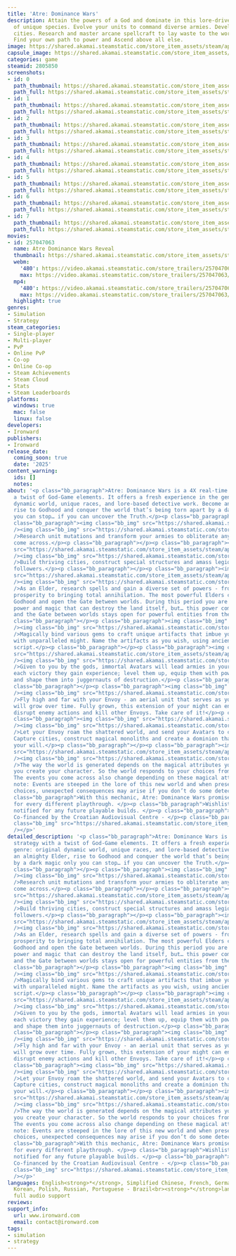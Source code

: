 ```yaml
---
title: 'Atre: Dominance Wars'
description: Attain the powers of a God and dominate in this lore-driven 4X game full
  of unique species. Evolve your units to command diverse armies. Develop magnificent
  cities. Research and master arcane spellcraft to lay waste to the world itself.
  Find your own path to power and Ascend above all else.
image: https://shared.akamai.steamstatic.com/store_item_assets/steam/apps/2805850/header.jpg?t=1732710038
capsule_image: https://shared.akamai.steamstatic.com/store_item_assets/steam/apps/2805850/d0608c6247d90a61e3664a059f550c6f437ff501/capsule_231x87.jpg?t=1732710038
categories: game
steamid: 2805850
screenshots:
- id: 0
  path_thumbnail: https://shared.akamai.steamstatic.com/store_item_assets/steam/apps/2805850/ss_10ad7d4c8e800f211b08d95a639d78d911c0a830.600x338.jpg?t=1732710038
  path_full: https://shared.akamai.steamstatic.com/store_item_assets/steam/apps/2805850/ss_10ad7d4c8e800f211b08d95a639d78d911c0a830.1920x1080.jpg?t=1732710038
- id: 1
  path_thumbnail: https://shared.akamai.steamstatic.com/store_item_assets/steam/apps/2805850/ss_133b75d9e033610d9690b47cdc7d1aab60832a2c.600x338.jpg?t=1732710038
  path_full: https://shared.akamai.steamstatic.com/store_item_assets/steam/apps/2805850/ss_133b75d9e033610d9690b47cdc7d1aab60832a2c.1920x1080.jpg?t=1732710038
- id: 2
  path_thumbnail: https://shared.akamai.steamstatic.com/store_item_assets/steam/apps/2805850/ss_9921f8124a373d528d93a13c559ced50163f4e0a.600x338.jpg?t=1732710038
  path_full: https://shared.akamai.steamstatic.com/store_item_assets/steam/apps/2805850/ss_9921f8124a373d528d93a13c559ced50163f4e0a.1920x1080.jpg?t=1732710038
- id: 3
  path_thumbnail: https://shared.akamai.steamstatic.com/store_item_assets/steam/apps/2805850/ss_13b1262dde0a6eb33091e1e88e953f5721b9d6a0.600x338.jpg?t=1732710038
  path_full: https://shared.akamai.steamstatic.com/store_item_assets/steam/apps/2805850/ss_13b1262dde0a6eb33091e1e88e953f5721b9d6a0.1920x1080.jpg?t=1732710038
- id: 4
  path_thumbnail: https://shared.akamai.steamstatic.com/store_item_assets/steam/apps/2805850/ss_237373342a339b632d7617fb0d1edf68739addcf.600x338.jpg?t=1732710038
  path_full: https://shared.akamai.steamstatic.com/store_item_assets/steam/apps/2805850/ss_237373342a339b632d7617fb0d1edf68739addcf.1920x1080.jpg?t=1732710038
- id: 5
  path_thumbnail: https://shared.akamai.steamstatic.com/store_item_assets/steam/apps/2805850/ss_367cd8821d47c8ac315920fd6162a9ab44458356.600x338.jpg?t=1732710038
  path_full: https://shared.akamai.steamstatic.com/store_item_assets/steam/apps/2805850/ss_367cd8821d47c8ac315920fd6162a9ab44458356.1920x1080.jpg?t=1732710038
- id: 6
  path_thumbnail: https://shared.akamai.steamstatic.com/store_item_assets/steam/apps/2805850/ss_301ecb663922c089af69faf92eece4db3c622072.600x338.jpg?t=1732710038
  path_full: https://shared.akamai.steamstatic.com/store_item_assets/steam/apps/2805850/ss_301ecb663922c089af69faf92eece4db3c622072.1920x1080.jpg?t=1732710038
- id: 7
  path_thumbnail: https://shared.akamai.steamstatic.com/store_item_assets/steam/apps/2805850/ss_f5fa78479053fdb0d4dd7176da93f73e36641f54.600x338.jpg?t=1732710038
  path_full: https://shared.akamai.steamstatic.com/store_item_assets/steam/apps/2805850/ss_f5fa78479053fdb0d4dd7176da93f73e36641f54.1920x1080.jpg?t=1732710038
movies:
- id: 257047063
  name: Atre Dominance Wars Reveal
  thumbnail: https://shared.akamai.steamstatic.com/store_item_assets/steam/apps/257047063/movie.293x165.jpg?t=1725260321
  webm:
    '480': https://video.akamai.steamstatic.com/store_trailers/257047063/movie480_vp9.webm?t=1725260321
    max: https://video.akamai.steamstatic.com/store_trailers/257047063/movie_max_vp9.webm?t=1725260321
  mp4:
    '480': https://video.akamai.steamstatic.com/store_trailers/257047063/movie480.mp4?t=1725260321
    max: https://video.akamai.steamstatic.com/store_trailers/257047063/movie_max.mp4?t=1725260321
  highlight: true
genres:
- Simulation
- Strategy
steam_categories:
- Single-player
- Multi-player
- PvP
- Online PvP
- Co-op
- Online Co-op
- Steam Achievements
- Steam Cloud
- Stats
- Steam Leaderboards
platforms:
  windows: true
  mac: false
  linux: false
developers:
- Ironward
publishers:
- Ironward
release_date:
  coming_soon: true
  date: '2025'
content_warning:
  ids: []
  notes:
about: '<p class="bb_paragraph">Atre: Dominance Wars is a 4X real-time strategy with
  a twist of God-Game elements. It offers a fresh experience in the genre: original
  dynamic world, unique races, and lore-based detective work. Become an almighty Elder,
  rise to Godhood and conquer the world that’s being torn apart by a dark magic only
  you can stop… if you can uncover the Truth.</p><p class="bb_paragraph"></p><p class="bb_paragraph"></p><p
  class="bb_paragraph"><img class="bb_img" src="https://shared.akamai.steamstatic.com/store_item_assets/steam/apps/2805850/extras/Lead_armies.png?t=1732710038"
  /><img class="bb_img" src="https://shared.akamai.steamstatic.com/store_item_assets/steam/apps/2805850/extras/Atreraces.jpg?t=1732710038"
  />Research unit mutations and transform your armies to obliterate any enemy you
  come across.</p><p class="bb_paragraph"></p><p class="bb_paragraph"><img class="bb_img"
  src="https://shared.akamai.steamstatic.com/store_item_assets/steam/apps/2805850/extras/Develop_settlements.png?t=1732710038"
  /><img class="bb_img" src="https://shared.akamai.steamstatic.com/store_item_assets/steam/apps/2805850/extras/Develop_settlements_low.gif?t=1732710038"
  />Build thriving cities, construct special structures and amass legions of devoted
  followers.</p><p class="bb_paragraph"></p><p class="bb_paragraph"><img class="bb_img"
  src="https://shared.akamai.steamstatic.com/store_item_assets/steam/apps/2805850/extras/Spellcasting_like_a_God.png?t=1732710038"
  /><img class="bb_img" src="https://shared.akamai.steamstatic.com/store_item_assets/steam/apps/2805850/extras/Spellcasting_like_a_God_low.gif?t=1732710038"
  />As an Elder, research spells and gain a diverse set of powers - from spreading
  prosperity to bringing total annihilation. The most powerful Elders can ascend to
  Godhood and open the Gate between worlds. During this period you are granted absolute
  power and magic that can destroy the land itself, but… this power comes with a price,
  and the Gate between worlds stays open for powerful entities from the other side…</p><p
  class="bb_paragraph"></p><p class="bb_paragraph"><img class="bb_img" src="https://shared.akamai.steamstatic.com/store_item_assets/steam/apps/2805850/extras/Forge_Artifacts.png?t=1732710038"
  /><img class="bb_img" src="https://shared.akamai.steamstatic.com/store_item_assets/steam/apps/2805850/extras/Forge_Artifacts_low.gif?t=1732710038"
  />Magically bind various gems to craft unique artifacts that imbue you or your armies
  with unparalleled might. Name the artifacts as you wish, using ancient Glagolitic
  script.</p><p class="bb_paragraph"></p><p class="bb_paragraph"><img class="bb_img"
  src="https://shared.akamai.steamstatic.com/store_item_assets/steam/apps/2805850/extras/Avatars_-_the_Immortal_generals.png?t=1732710038"
  /><img class="bb_img" src="https://shared.akamai.steamstatic.com/store_item_assets/steam/apps/2805850/extras/Avatars_-_the_Immortal_generals_low.gif?t=1732710038"
  />Given to you by the gods, immortal Avatars will lead armies in your name. With
  each victory they gain experience; level them up, equip them with powerful artifacts
  and shape them into juggernauts of destruction.</p><p class="bb_paragraph"></p><p
  class="bb_paragraph"></p><p class="bb_paragraph"><img class="bb_img" src="https://shared.akamai.steamstatic.com/store_item_assets/steam/apps/2805850/extras/Envoys_of_the_Elders.png?t=1732710038"
  /><img class="bb_img" src="https://shared.akamai.steamstatic.com/store_item_assets/steam/apps/2805850/extras/Envoys_of_the_Elders_low.gif?t=1732710038"
  />Fly high and far with your Envoy - an aerial unit that serves as your scout and
  will grow over time. Fully grown, this extension of your might can engage in battles,
  disrupt enemy actions and kill other Envoys. Take care of it!</p><p class="bb_paragraph"></p><p
  class="bb_paragraph"><img class="bb_img" src="https://shared.akamai.steamstatic.com/store_item_assets/steam/apps/2805850/extras/Expand_and_Explore.png?t=1732710038"
  /><img class="bb_img" src="https://shared.akamai.steamstatic.com/store_item_assets/steam/apps/2805850/extras/Expand_and_Explore_low.gif?t=1732710038"
  />Let your Envoy roam the shattered world, and send your Avatars to conquer it all.
  Capture cities, construct magical monoliths and create a dominion that bends to
  your will.</p><p class="bb_paragraph"></p><p class="bb_paragraph"><img class="bb_img"
  src="https://shared.akamai.steamstatic.com/store_item_assets/steam/apps/2805850/extras/World-changing_choices.png?t=1732710038"
  /><img class="bb_img" src="https://shared.akamai.steamstatic.com/store_item_assets/steam/apps/2805850/extras/World-changing_choices_low.gif?t=1732710038"
  />The way the world is generated depends on the magical attributes you choose when
  you create your character. So the world responds to your choices from the very beginning.
  The events you come across also change depending on these magical attributes. Take
  note: Events are steeped in the lore of this new world and when presented with multiple
  choices, unexpected consequences may arise if you don’t do some detective work.</p><p
  class="bb_paragraph">With this mechanic, Atre: Dominance Wars promises a fresh experience
  for every different playthrough. </p><p class="bb_paragraph">Wishlist now and get
  notified for any future playable builds. </p><p class="bb_paragraph"></p><p class="bb_paragraph">-
  Co-financed by the Croatian Audiovisual Centre - </p><p class="bb_paragraph"><img
  class="bb_img" src="https://shared.akamai.steamstatic.com/store_item_assets/steam/apps/2805850/extras/Croatian_Audiovisual_Centre_logo.jpg?t=1732710038"
  /></p>'
detailed_description: '<p class="bb_paragraph">Atre: Dominance Wars is a 4X real-time
  strategy with a twist of God-Game elements. It offers a fresh experience in the
  genre: original dynamic world, unique races, and lore-based detective work. Become
  an almighty Elder, rise to Godhood and conquer the world that’s being torn apart
  by a dark magic only you can stop… if you can uncover the Truth.</p><p class="bb_paragraph"></p><p
  class="bb_paragraph"></p><p class="bb_paragraph"><img class="bb_img" src="https://shared.akamai.steamstatic.com/store_item_assets/steam/apps/2805850/extras/Lead_armies.png?t=1732710038"
  /><img class="bb_img" src="https://shared.akamai.steamstatic.com/store_item_assets/steam/apps/2805850/extras/Atreraces.jpg?t=1732710038"
  />Research unit mutations and transform your armies to obliterate any enemy you
  come across.</p><p class="bb_paragraph"></p><p class="bb_paragraph"><img class="bb_img"
  src="https://shared.akamai.steamstatic.com/store_item_assets/steam/apps/2805850/extras/Develop_settlements.png?t=1732710038"
  /><img class="bb_img" src="https://shared.akamai.steamstatic.com/store_item_assets/steam/apps/2805850/extras/Develop_settlements_low.gif?t=1732710038"
  />Build thriving cities, construct special structures and amass legions of devoted
  followers.</p><p class="bb_paragraph"></p><p class="bb_paragraph"><img class="bb_img"
  src="https://shared.akamai.steamstatic.com/store_item_assets/steam/apps/2805850/extras/Spellcasting_like_a_God.png?t=1732710038"
  /><img class="bb_img" src="https://shared.akamai.steamstatic.com/store_item_assets/steam/apps/2805850/extras/Spellcasting_like_a_God_low.gif?t=1732710038"
  />As an Elder, research spells and gain a diverse set of powers - from spreading
  prosperity to bringing total annihilation. The most powerful Elders can ascend to
  Godhood and open the Gate between worlds. During this period you are granted absolute
  power and magic that can destroy the land itself, but… this power comes with a price,
  and the Gate between worlds stays open for powerful entities from the other side…</p><p
  class="bb_paragraph"></p><p class="bb_paragraph"><img class="bb_img" src="https://shared.akamai.steamstatic.com/store_item_assets/steam/apps/2805850/extras/Forge_Artifacts.png?t=1732710038"
  /><img class="bb_img" src="https://shared.akamai.steamstatic.com/store_item_assets/steam/apps/2805850/extras/Forge_Artifacts_low.gif?t=1732710038"
  />Magically bind various gems to craft unique artifacts that imbue you or your armies
  with unparalleled might. Name the artifacts as you wish, using ancient Glagolitic
  script.</p><p class="bb_paragraph"></p><p class="bb_paragraph"><img class="bb_img"
  src="https://shared.akamai.steamstatic.com/store_item_assets/steam/apps/2805850/extras/Avatars_-_the_Immortal_generals.png?t=1732710038"
  /><img class="bb_img" src="https://shared.akamai.steamstatic.com/store_item_assets/steam/apps/2805850/extras/Avatars_-_the_Immortal_generals_low.gif?t=1732710038"
  />Given to you by the gods, immortal Avatars will lead armies in your name. With
  each victory they gain experience; level them up, equip them with powerful artifacts
  and shape them into juggernauts of destruction.</p><p class="bb_paragraph"></p><p
  class="bb_paragraph"></p><p class="bb_paragraph"><img class="bb_img" src="https://shared.akamai.steamstatic.com/store_item_assets/steam/apps/2805850/extras/Envoys_of_the_Elders.png?t=1732710038"
  /><img class="bb_img" src="https://shared.akamai.steamstatic.com/store_item_assets/steam/apps/2805850/extras/Envoys_of_the_Elders_low.gif?t=1732710038"
  />Fly high and far with your Envoy - an aerial unit that serves as your scout and
  will grow over time. Fully grown, this extension of your might can engage in battles,
  disrupt enemy actions and kill other Envoys. Take care of it!</p><p class="bb_paragraph"></p><p
  class="bb_paragraph"><img class="bb_img" src="https://shared.akamai.steamstatic.com/store_item_assets/steam/apps/2805850/extras/Expand_and_Explore.png?t=1732710038"
  /><img class="bb_img" src="https://shared.akamai.steamstatic.com/store_item_assets/steam/apps/2805850/extras/Expand_and_Explore_low.gif?t=1732710038"
  />Let your Envoy roam the shattered world, and send your Avatars to conquer it all.
  Capture cities, construct magical monoliths and create a dominion that bends to
  your will.</p><p class="bb_paragraph"></p><p class="bb_paragraph"><img class="bb_img"
  src="https://shared.akamai.steamstatic.com/store_item_assets/steam/apps/2805850/extras/World-changing_choices.png?t=1732710038"
  /><img class="bb_img" src="https://shared.akamai.steamstatic.com/store_item_assets/steam/apps/2805850/extras/World-changing_choices_low.gif?t=1732710038"
  />The way the world is generated depends on the magical attributes you choose when
  you create your character. So the world responds to your choices from the very beginning.
  The events you come across also change depending on these magical attributes. Take
  note: Events are steeped in the lore of this new world and when presented with multiple
  choices, unexpected consequences may arise if you don’t do some detective work.</p><p
  class="bb_paragraph">With this mechanic, Atre: Dominance Wars promises a fresh experience
  for every different playthrough. </p><p class="bb_paragraph">Wishlist now and get
  notified for any future playable builds. </p><p class="bb_paragraph"></p><p class="bb_paragraph">-
  Co-financed by the Croatian Audiovisual Centre - </p><p class="bb_paragraph"><img
  class="bb_img" src="https://shared.akamai.steamstatic.com/store_item_assets/steam/apps/2805850/extras/Croatian_Audiovisual_Centre_logo.jpg?t=1732710038"
  /></p>'
languages: English<strong>*</strong>, Simplified Chinese, French, German, Japanese,
  Korean, Polish, Russian, Portuguese - Brazil<br><strong>*</strong>languages with
  full audio support
reviews:
support_info:
  url: www.ironward.com
  email: contact@ironward.com
tags:
- simulation
- strategy
---
```


